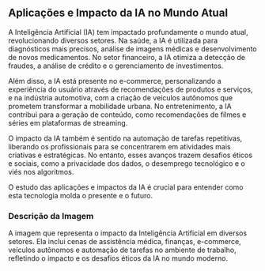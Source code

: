 ## Aplicações e Impacto da IA no Mundo Atual
A Inteligência Artificial (IA) tem impactado profundamente o mundo atual, revolucionando diversos setores. Na saúde, a IA é utilizada para diagnósticos mais precisos, análise de imagens médicas e desenvolvimento de novos medicamentos. No setor financeiro, a IA otimiza a detecção de fraudes, a análise de crédito e o gerenciamento de investimentos.

Além disso, a IA está presente no e-commerce, personalizando a experiência do usuário através de recomendações de produtos e serviços, e na indústria automotiva, com a criação de veículos autônomos que prometem transformar a mobilidade urbana. No entretenimento, a IA contribui para a geração de conteúdo, como recomendações de filmes e séries em plataformas de streaming.

O impacto da IA também é sentido na automação de tarefas repetitivas, liberando os profissionais para se concentrarem em atividades mais criativas e estratégicas. No entanto, esses avanços trazem desafios éticos e sociais, como a privacidade dos dados, o desemprego tecnológico e o viés nos algoritmos.

O estudo das aplicações e impactos da IA é crucial para entender como esta tecnologia molda o presente e o futuro.

### Descrição da Imagem
A imagem que representa o impacto da Inteligência Artificial em diversos setores. Ela inclui cenas de assistência médica, finanças, e-commerce, veículos autônomos e automação de tarefas no ambiente de trabalho, refletindo o impacto e os desafios éticos da IA no mundo moderno.
